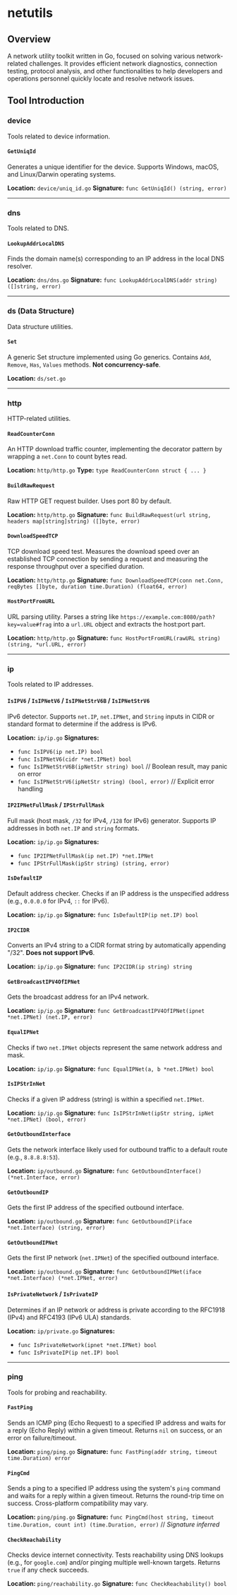 # netutils

## Overview
A network utility toolkit written in Go, focused on solving various network-related challenges. It provides efficient network diagnostics, connection testing, protocol analysis, and other functionalities to help developers and operations personnel quickly locate and resolve network issues.

## Tool Introduction

### device
Tools related to device information.

#### `GetUniqId`
Generates a unique identifier for the device. Supports Windows, macOS, and Linux/Darwin operating systems.

**Location:** `device/uniq_id.go`
**Signature:** `func GetUniqId() (string, error)`

---

### dns
Tools related to DNS.

#### `LookupAddrLocalDNS`
Finds the domain name(s) corresponding to an IP address in the local DNS resolver.

**Location:** `dns/dns.go`
**Signature:** `func LookupAddrLocalDNS(addr string) ([]string, error)`

---

### ds (Data Structure)
Data structure utilities.

#### `Set`
A generic Set structure implemented using Go generics. Contains `Add`, `Remove`, `Has`, `Values` methods. **Not concurrency-safe**.

**Location:** `ds/set.go`

---

### http
HTTP-related utilities.

#### `ReadCounterConn`
An HTTP download traffic counter, implementing the decorator pattern by wrapping a `net.Conn` to count bytes read.

**Location:** `http/http.go`
**Type:** `type ReadCounterConn struct { ... }`

#### `BuildRawRequest`
Raw HTTP GET request builder. Uses port 80 by default.

**Location:** `http/http.go`
**Signature:** `func BuildRawRequest(url string, headers map[string]string) ([]byte, error)`

#### `DownloadSpeedTCP`
TCP download speed test. Measures the download speed over an established TCP connection by sending a request and measuring the response throughput over a specified duration.

**Location:** `http/http.go`
**Signature:** `func DownloadSpeedTCP(conn net.Conn, reqBytes []byte, duration time.Duration) (float64, error)`

#### `HostPortFromURL`
URL parsing utility. Parses a string like `https://example.com:8080/path?key=value#frag` into a `url.URL` object and extracts the host:port part.

**Location:** `http/http.go`
**Signature:** `func HostPortFromURL(rawURL string) (string, *url.URL, error)`

---

### ip
Tools related to IP addresses.

#### `IsIPV6` / `IsIPNetV6` / `IsIPNetStrV6B` / `IsIPNetStrV6`
IPv6 detector. Supports `net.IP`, `net.IPNet`, and `String` inputs in CIDR or standard format to determine if the address is IPv6.

**Location:** `ip/ip.go`
**Signatures:**
- `func IsIPV6(ip net.IP) bool`
- `func IsIPNetV6(cidr *net.IPNet) bool`
- `func IsIPNetStrV6B(ipNetStr string) bool` // Boolean result, may panic on error
- `func IsIPNetStrV6(ipNetStr string) (bool, error)` // Explicit error handling

#### `IP2IPNetFullMask` / `IPStrFullMask`
Full mask (host mask, `/32` for IPv4, `/128` for IPv6) generator. Supports IP addresses in both `net.IP` and `string` formats.

**Location:** `ip/ip.go`
**Signatures:**
- `func IP2IPNetFullMask(ip net.IP) *net.IPNet`
- `func IPStrFullMask(ipStr string) (string, error)`

#### `IsDefaultIP`
Default address checker. Checks if an IP address is the unspecified address (e.g., `0.0.0.0` for IPv4, `::` for IPv6).

**Location:** `ip/ip.go`
**Signature:** `func IsDefaultIP(ip net.IP) bool`

#### `IP2CIDR`
Converts an IPv4 string to a CIDR format string by automatically appending "/32". **Does not support IPv6**.

**Location:** `ip/ip.go`
**Signature:** `func IP2CIDR(ip string) string`

#### `GetBroadcastIPV4OfIPNet`
Gets the broadcast address for an IPv4 network.

**Location:** `ip/ip.go`
**Signature:** `func GetBroadcastIPV4OfIPNet(ipnet *net.IPNet) (net.IP, error)`

#### `EqualIPNet`
Checks if two `net.IPNet` objects represent the same network address and mask.

**Location:** `ip/ip.go`
**Signature:** `func EqualIPNet(a, b *net.IPNet) bool`

#### `IsIPStrInNet`
Checks if a given IP address (string) is within a specified `net.IPNet`.

**Location:** `ip/ip.go`
**Signature:** `func IsIPStrInNet(ipStr string, ipNet *net.IPNet) (bool, error)`

#### `GetOutboundInterface`
Gets the network interface likely used for outbound traffic to a default route (e.g., `8.8.8.8:53`).

**Location:** `ip/outbound.go`
**Signature:** `func GetOutboundInterface() (*net.Interface, error)`

#### `GetOutboundIP`
Gets the first IP address of the specified outbound interface.

**Location:** `ip/outbound.go`
**Signature:** `func GetOutboundIP(iface *net.Interface) (string, error)`

#### `GetOutboundIPNet`
Gets the first IP network (`net.IPNet`) of the specified outbound interface.

**Location:** `ip/outbound.go`
**Signature:** `func GetOutboundIPNet(iface *net.Interface) (*net.IPNet, error)`

#### `IsPrivateNetwork` / `IsPrivateIP`
Determines if an IP network or address is private according to the RFC1918 (IPv4) and RFC4193 (IPv6 ULA) standards.

**Location:** `ip/private.go`
**Signatures:**
- `func IsPrivateNetwork(ipnet *net.IPNet) bool`
- `func IsPrivateIP(ip net.IP) bool`

---

### ping
Tools for probing and reachability.

#### `FastPing`
Sends an ICMP ping (Echo Request) to a specified IP address and waits for a reply (Echo Reply) within a given timeout. Returns `nil` on success, or an error on failure/timeout.

**Location:** `ping/ping.go`
**Signature:** `func FastPing(addr string, timeout time.Duration) error`

#### `PingCmd`
Sends a ping to a specified IP address using the system's `ping` command and waits for a reply within a given timeout. Returns the round-trip time on success. Cross-platform compatibility may vary.

**Location:** `ping/ping.go`
**Signature:** `func PingCmd(host string, timeout time.Duration, count int) (time.Duration, error)` // *Signature inferred*

#### `CheckReachability`
Checks device internet connectivity. Tests reachability using DNS lookups (e.g., for `google.com`) and/or pinging multiple well-known targets. Returns `true` if any check succeeds.

**Location:** `ping/reachability.go`
**Signature:** `func CheckReachability() bool`